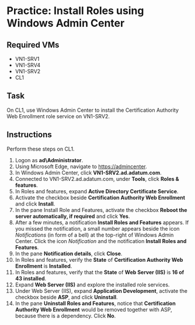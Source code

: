 # Practice: Install Roles using Windows Admin Center

## Required VMs

* VN1-SRV1
* VN1-SRV4
* VN1-SRV2
* CL1

## Task

On CL1, use Windows Admin Center to install the Certification Authority Web Enrollment role service on VN1-SRV2.

## Instructions

Perform these steps on CL1.

1. Logon as **ad\Administrator**.
1. Using Microsoft Edge, navigate to <https://admincenter>.
1. In Windows Admin Center, click **VN1-SRV2.ad.adatum.com**.
1. Connected to VN1-SRV2.ad.adatum.com, under **Tools**, click **Roles & features**.
1. In Roles and features, expand **Active Directory Certificate Service**.
1. Activate the checkbox beside  **Certification Authority Web Enrollment** and click **Install**.
1. In the pane Install Role and Features, activate the checkbox **Reboot the server automatically, if required** and click **Yes**.
1. After a few minutes, a notification **Install Roles and Features** appears. If you missed the notification, a small number appears beside the icon *Notifications* (in form of a bell) at the top-right of Windows Admin Center. Click the icon *Notification* and the notification **Install Roles and Features**.
1. In the pane **Notification details**, click **Close**.
1. In Roles and features, verify the **State** of **Certification Authority Web Enrollment** is **Installed**.
1. In Roles and features, verify that the **State** of **Web Server (IIS)** is **16 of 43 installed**.
1. Expand **Web Server (IIS)** and explore the installed role services.
1. Under Web Server (IIS), expand **Application Development**, activate the checkbox beside **ASP**, and click **Uninstall**.
1. In the pane **Uninstall Roles and Features**, notice that **Certification Authority Web Enrollment** would be removed together with ASP, because there is a dependency. Click **No**.
